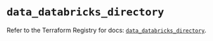 # `data_databricks_directory`

Refer to the Terraform Registry for docs: [`data_databricks_directory`](https://registry.terraform.io/providers/databricks/databricks/1.41.0/docs/data-sources/directory).
